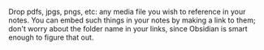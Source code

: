 Drop pdfs, jpgs, pngs, etc: any media file you wish to reference in your notes. You can embed such things in your notes by making a link to them; don't worry about the folder name in your links, since Obsidian is smart enough to figure that out.
